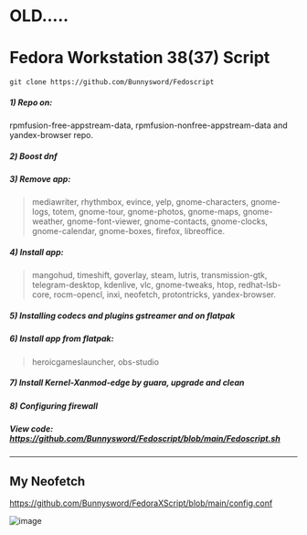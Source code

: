 # OLD.....
# Fedora Workstation 38(37) Script
```
git clone https://github.com/Bunnysword/Fedoscript
```

##### 1) Repo on:
rpmfusion-free-appstream-data, rpmfusion-nonfree-appstream-data and yandex-browser repo.
##### 2️) Boost dnf
##### 3) Remove app:
> mediawriter, rhythmbox, evince, yelp, gnome-characters, gnome-logs, totem, gnome-tour, gnome-photos, gnome-maps, gnome-weather, gnome-font-viewer, gnome-contacts, gnome-clocks, gnome-calendar, gnome-boxes, firefox, libreoffice.
##### 4) Install app:
> mangohud, timeshift, goverlay, steam, lutris, transmission-gtk, telegram-desktop, kdenlive, vlc, gnome-tweaks, htop, redhat-lsb-core, rocm-opencl, inxi, neofetch, protontricks, yandex-browser.
##### 5) Installing codecs and plugins gstreamer and on flatpak
##### 6) Install app from flatpak:
> heroicgameslauncher, obs-studio
##### 7) Install Kernel-Xanmod-edge by guara, upgrade and clean
##### 8) Configuring firewall

##### View code: https://github.com/Bunnysword/Fedoscript/blob/main/Fedoscript.sh
____
## My Neofetch
https://github.com/Bunnysword/FedoraXScript/blob/main/config.conf

![image](https://github.com/Bunnysword/FedoraXScript/assets/129748119/31fc882e-a58f-46f0-b54e-2c1a1983d5c6)
